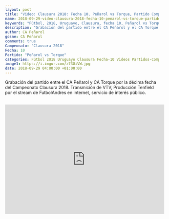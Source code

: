 ```yaml
---
layout: post
title: "Video: Clausura 2018: Fecha 10, Peñarol vs Torque, Partido Completo"
name: 2018-09-29-video-clausura-2018-fecha-10-penarol-vs-torque-partido-completo.markdown
keywords: "Fútbol, 2018, Uruguayo, Clausura, fecha 10, Peñarol vs Torque, Partidos Completos, video, youtube"
description: "Grabación del partido entre el CA Peñarol y el CA Torque por la décima fecha del Campeonato Clausura 2018. Transmición de VTV, Producción Tenfield por el stream de FutbolAndres en internet, servicio de interés público."
author: CA Peñarol
gosne: CA Peñarol
comments: true
Campeonato: "Clausura 2018"
Fecha: 10
Partido: "Peñarol vs Torque"
categories: Fútbol 2018 Uruguayo Clausura Fecha-10 Videos Partidos-Completos
image1: https://i.imgur.com/z73GiVW.jpg
date: 2018-09-29 04:00:00 +01:00:00
---
```



Grabación del partido entre el CA Peñarol y CA Torque por la décima fecha del Campeonato Clausura 2018. Transmición de VTV, Producción Tenfield por el stream de FutbolAndres en internet, servicio de interés público.

<br>

<iframe width="521" height="360" src="https://www.youtube.com/embed/JSuhWHKhbv8" frameborder="0" allow="autoplay; encrypted-media" allowfullscreen></iframe>
